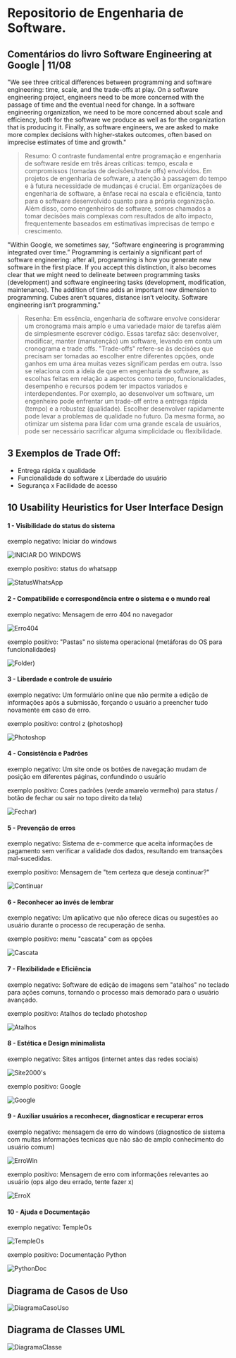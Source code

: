 # Repositorio de Engenharia de Software.

## Comentários do livro Software Engineering at Google | 11/08

"We see three critical differences between programming and software engineering: time, scale, and the trade-offs at play. On a software engineering project, engineers need to be more concerned with the passage of time and the eventual need for change. In a software engineering organization, we need to be more concerned about scale and efficiency, both for the software we produce as well as for the organization that is producing it. Finally, as software engineers, we are asked to make more complex decisions with higher-stakes outcomes, often based on imprecise estimates of time and growth."

> Resumo: O contraste fundamental entre programação e engenharia de software reside em três áreas críticas: tempo, escala e compromissos (tomadas de decisões/trade offs) envolvidos. Em projetos de engenharia de software, a atenção à passagem do tempo e à futura necessidade de mudanças é crucial. Em organizações de engenharia de software, a ênfase recai na escala e eficiência, tanto para o software desenvolvido quanto para a própria organização. Além disso, como engenheiros de software, somos chamados a tomar decisões mais complexas com resultados de alto impacto, frequentemente baseados em estimativas imprecisas de tempo e crescimento.

"Within Google, we sometimes say, “Software engineering is programming integrated over time.” Programming is certainly a significant part of software engineering: after all, programming is how you generate new software in the first place. If you accept this distinction, it also becomes clear that we might need to delineate between programming tasks (development) and software engineering tasks (development, modification, maintenance). The addition of time adds an important new dimension to programming. Cubes aren’t squares, distance isn’t velocity. Software engineering isn’t programming."

> Resenha: Em essência, engenharia de software envolve considerar um cronograma mais amplo e uma variedade maior de tarefas além de simplesmente escrever código. Essas tarefaz são: desenvolver, modificar, manter (manutenção) um software, levando em conta um cronograma e trade offs. "Trade-offs" refere-se às decisões que precisam ser tomadas ao escolher entre diferentes opções, onde ganhos em uma área muitas vezes significam perdas em outra. Isso se relaciona com a ideia de que em engenharia de software, as escolhas feitas em relação a aspectos como tempo, funcionalidades, desempenho e recursos podem ter impactos variados e interdependentes. Por exemplo, ao desenvolver um software, um engenheiro pode enfrentar um trade-off entre a entrega rápida (tempo) e a robustez (qualidade). Escolher desenvolver rapidamente pode levar a problemas de qualidade no futuro. Da mesma forma, ao otimizar um sistema para lidar com uma grande escala de usuários, pode ser necessário sacrificar alguma simplicidade ou flexibilidade.  

## 3 Exemplos de Trade Off:

* Entrega rápida x qualidade
* Funcionalidade do software x Liberdade do usuário
* Segurança x Facilidade de acesso

## 10 Usability Heuristics for User Interface Design

#### 1 - Visibilidade do status do sistema

exemplo negativo: Iniciar do windows

![INICIAR DO WINDOWS](https://github.com/Michel-Momose/Bertoti/blob/main/Engenharia%20de%20Software/imagens/Windows-10-install-is-stuck-during-Installation.webp)

exemplo positivo: status do whatsapp

![StatusWhatsApp](https://github.com/Michel-Momose/Bertoti/blob/main/Engenharia%20de%20Software/imagens/fotojet-9.jpg)

#### 2 - Compatibilide e correspondência entre o sistema e o mundo real

exemplo negativo: Mensagem de erro 404 no navegador

![Erro404](https://github.com/Michel-Momose/Bertoti/blob/main/Engenharia%20de%20Software/imagens/Wiki404.png)

exemplo positivo: "Pastas" no sistema operacional (metáforas do OS para funcionalidades)

![Folder](https://github.com/Michel-Momose/Bertoti/blob/main/Engenharia%20de%20Software/imagens/folder.png))

#### 3 - Liberdade e controle de usuário

exemplo negativo: Um formulário online que não permite a edição de informações após a submissão, forçando o usuário a preencher tudo novamente em caso de erro.

exemplo positivo: control z (photoshop)

![Photoshop](https://github.com/Michel-Momose/Bertoti/blob/main/Engenharia%20de%20Software/imagens/photoshop.png)

#### 4 - Consistência e Padrões

exemplo negativo: Um site onde os botões de navegação mudam de posição em diferentes páginas, confundindo o usuário

exemplo positivo: Cores padrões (verde amarelo vermelho) para status / botão de fechar ou sair no topo direito da tela)

![Fechar](https://github.com/Michel-Momose/Bertoti/blob/main/Engenharia%20de%20Software/imagens/fechar%20min%20max.png))

#### 5 - Prevenção de erros

exemplo negativo: Sistema de e-commerce que aceita informações  de pagamento sem verificar a validade dos dados, resultando em transações mal-sucedidas.

exemplo positivo: Mensagem de "tem certeza que deseja continuar?"

![Continuar](https://github.com/Michel-Momose/Bertoti/blob/main/Engenharia%20de%20Software/imagens/confirmar_exclusao_empenho.png)

#### 6 - Reconhecer ao invés de lembrar

exemplo negativo: Um aplicativo que não oferece dicas ou sugestões  ao usuário durante o processo de recuperação de senha.

exemplo positivo: menu "cascata" com as opções 

![Cascata](https://github.com/Michel-Momose/Bertoti/blob/main/Engenharia%20de%20Software/imagens/Cascata.png)

#### 7 - Flexibilidade e Eficiência

exemplo negativo: Software de edição de imagens sem  "atalhos" no teclado para ações comuns, tornando o processo mais demorado  para o usuário avançado.

exemplo positivo: Atalhos do teclado photoshop

![Atalhos](https://github.com/Michel-Momose/Bertoti/blob/main/Engenharia%20de%20Software/imagens/photoshop-cheat-sheet-featured.jpg)

#### 8 - Estética e Design minimalista

exemplo negativo: Sites antigos (internet antes das redes sociais)

![Site2000's](https://github.com/Michel-Momose/Bertoti/blob/main/Engenharia%20de%20Software/imagens/bad-und-ugly-websites-preview.png)

exemplo positivo: Google

![Google](https://github.com/Michel-Momose/Bertoti/blob/main/Engenharia%20de%20Software/imagens/Google_web_search.png)

#### 9 - Auxiliar usuários a reconhecer, diagnosticar e recuperar erros

exemplo negativo: mensagem de erro do windows (diagnostico de sistema com muitas informações tecnicas que não são de amplo conhecimento do usuário comum)

![ErroWin](https://github.com/Michel-Momose/Bertoti/blob/main/Engenharia%20de%20Software/imagens/Windows_XP_BSOD.png)

exemplo positivo: Mensagem de erro com informações relevantes ao usuário (ops algo deu errado, tente fazer x)

![ErroX](https://github.com/Michel-Momose/Bertoti/blob/main/Engenharia%20de%20Software/imagens/sdd.jpg)

#### 10 - Ajuda e Documentação

exemplo negativo: TempleOs

![TempleOs](https://github.com/Michel-Momose/Bertoti/blob/main/Engenharia%20de%20Software/imagens/687474703a2f2f696d6775722e636f6d2f317959735548492e706e67.png)

exemplo positivo: Documentação Python 

![PythonDoc](https://github.com/Michel-Momose/Bertoti/blob/main/Engenharia%20de%20Software/imagens/7383178.png)

## Diagrama de Casos de Uso

![DiagramaCasoUso](https://github.com/Michel-Momose/Bertoti/blob/main/Diagrama%20de%20caso%20UML.jpg)

## Diagrama de Classes UML

![DiagramaClasse](https://github.com/Michel-Momose/Bertoti/blob/main/diagrama%20de%20classe%20estoque.jpg)
